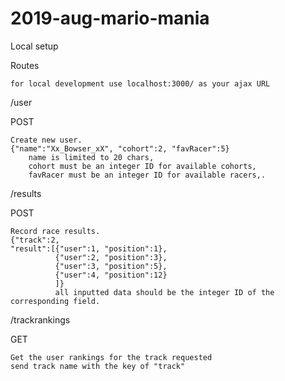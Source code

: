 # 2019-aug-mario-mania

Local setup

Routes

    for local development use localhost:3000/ as your ajax URL

/user

POST

    Create new user.
    {"name":"Xx_Bowser_xX", "cohort":2, "favRacer":5}
        name is limited to 20 chars,
        cohort must be an integer ID for available cohorts,
        favRacer must be an integer ID for available racers,.

/results

POST

    Record race results.
    {"track":2, 
    "result":[{"user":1, "position":1},
              {"user":2, "position":3},
              {"user":3, "position":5},
              {"user":4, "position":12}
              ]}
              all inputted data should be the integer ID of the corresponding field.
/trackrankings

GET

    Get the user rankings for the track requested
    send track name with the key of "track"

